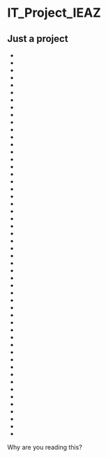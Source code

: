 # IT_Project_IEAZ
Just a project
-
-
-
-
-
-
-
-
-
-
-
-
-
-
-
-
-
-
-
-
-
-
-
-
-
-
-
-
-

-
-
-
-
-
-
-
-
-
-
-
-
-
-
-
-
-
-
-
-
-
-
-
-
Why are you reading this?
